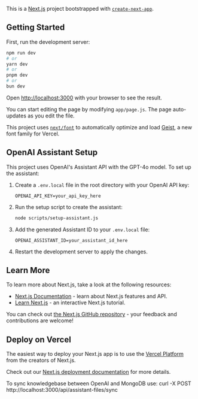 This is a [Next.js](https://nextjs.org) project bootstrapped with [`create-next-app`](https://github.com/vercel/next.js/tree/canary/packages/create-next-app).

## Getting Started

First, run the development server:

```bash
npm run dev
# or
yarn dev
# or
pnpm dev
# or
bun dev
```

Open [http://localhost:3000](http://localhost:3000) with your browser to see the result.

You can start editing the page by modifying `app/page.js`. The page auto-updates as you edit the file.

This project uses [`next/font`](https://nextjs.org/docs/app/building-your-application/optimizing/fonts) to automatically optimize and load [Geist](https://vercel.com/font), a new font family for Vercel.

## OpenAI Assistant Setup

This project uses OpenAI's Assistant API with the GPT-4o model. To set up the assistant:

1. Create a `.env.local` file in the root directory with your OpenAI API key:
   ```
   OPENAI_API_KEY=your_api_key_here
   ```

2. Run the setup script to create the assistant:
   ```bash
   node scripts/setup-assistant.js
   ```

3. Add the generated Assistant ID to your `.env.local` file:
   ```
   OPENAI_ASSISTANT_ID=your_assistant_id_here
   ```

4. Restart the development server to apply the changes.

## Learn More

To learn more about Next.js, take a look at the following resources:

- [Next.js Documentation](https://nextjs.org/docs) - learn about Next.js features and API.
- [Learn Next.js](https://nextjs.org/learn) - an interactive Next.js tutorial.

You can check out [the Next.js GitHub repository](https://github.com/vercel/next.js) - your feedback and contributions are welcome!

## Deploy on Vercel

The easiest way to deploy your Next.js app is to use the [Vercel Platform](https://vercel.com/new?utm_medium=default-template&filter=next.js&utm_source=create-next-app&utm_campaign=create-next-app-readme) from the creators of Next.js.

Check out our [Next.js deployment documentation](https://nextjs.org/docs/app/building-your-application/deploying) for more details.



To sync knowledgebase between OpenAI and MongoDB use:
curl -X POST http://localhost:3000/api/assistant-files/sync
